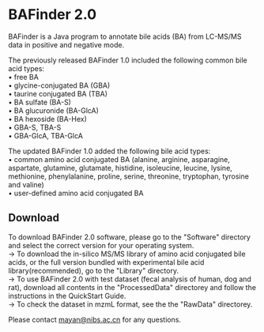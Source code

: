 # BAFinder 2.0

BAFinder is a Java program to annotate bile acids (BA) from LC-MS/MS data in positive and negative mode. <br>

The previously released BAFinder 1.0 included the following common bile acid types:<br>
• free BA <br>
• glycine-conjugated BA (GBA) <br>
• taurine conjugated BA (TBA)<br>
• BA sulfate (BA-S)<br>
• BA glucuronide (BA-GlcA)<br>
• BA hexoside (BA-Hex)<br>
• GBA-S, TBA-S<br>
• GBA-GlcA, TBA-GlcA<br>

The updated BAFinder 1.0 added the following bile acid types:<br>
• common amino acid conjugated BA (alanine, arginine, asparagine, aspartate, glutamine, glutamate, histidine, isoleucine, leucine, lysine, methionine, phenylalanine, proline, serine, threonine, tryptophan, tyrosine and valine)<br>
• user-defined amino acid conjugated BA<br>

## Download
To download BAFinder 2.0 software, please go to the "Software" directory and select the correct version for your operating system. <br>
-> To download the in-silico MS/MS library of amino acid conjugated bile acids, or the full version bundled with experimental bile acid library(recommended), go to the "Library" directory. <br>
-> To use BAFinder 2.0 with test dataset (fecal analysis of human, dog and rat), download all contents in the "ProcessedData" directorey and follow the instructions in the QuickStart Guide. <br>
-> To check the dataset in mzmL format, see the the "RawData" directorey. <br>

Please contact mayan@nibs.ac.cn for any questions.
